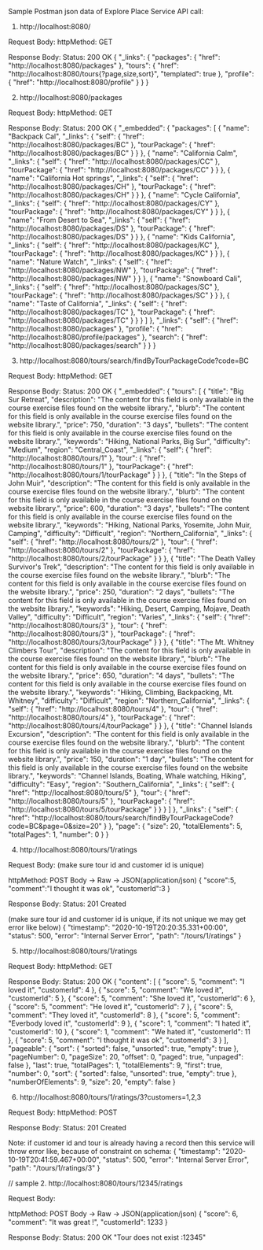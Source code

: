 Sample Postman json data of Explore Place  Service API call:


1. http://localhost:8080/

Request Body:
httpMethod: GET

Response Body:
Status: 200 OK
{
    "_links": {
        "packages": {
            "href": "http://localhost:8080/packages"
        },
        "tours": {
            "href": "http://localhost:8080/tours{?page,size,sort}",
            "templated": true
        },
        "profile": {
            "href": "http://localhost:8080/profile"
        }
    }
}



2. http://localhost:8080/packages

Request Body:
httpMethod: GET


Response Body:
Status: 200 OK
{
    "_embedded": {
        "packages": [
            {
                "name": "Backpack Cal",
                "_links": {
                    "self": {
                        "href": "http://localhost:8080/packages/BC"
                    },
                    "tourPackage": {
                        "href": "http://localhost:8080/packages/BC"
                    }
                }
            },
            {
                "name": "California Calm",
                "_links": {
                    "self": {
                        "href": "http://localhost:8080/packages/CC"
                    },
                    "tourPackage": {
                        "href": "http://localhost:8080/packages/CC"
                    }
                }
            },
            {
                "name": "California Hot springs",
                "_links": {
                    "self": {
                        "href": "http://localhost:8080/packages/CH"
                    },
                    "tourPackage": {
                        "href": "http://localhost:8080/packages/CH"
                    }
                }
            },
            {
                "name": "Cycle California",
                "_links": {
                    "self": {
                        "href": "http://localhost:8080/packages/CY"
                    },
                    "tourPackage": {
                        "href": "http://localhost:8080/packages/CY"
                    }
                }
            },
            {
                "name": "From Desert to Sea",
                "_links": {
                    "self": {
                        "href": "http://localhost:8080/packages/DS"
                    },
                    "tourPackage": {
                        "href": "http://localhost:8080/packages/DS"
                    }
                }
            },
            {
                "name": "Kids California",
                "_links": {
                    "self": {
                        "href": "http://localhost:8080/packages/KC"
                    },
                    "tourPackage": {
                        "href": "http://localhost:8080/packages/KC"
                    }
                }
            },
            {
                "name": "Nature Watch",
                "_links": {
                    "self": {
                        "href": "http://localhost:8080/packages/NW"
                    },
                    "tourPackage": {
                        "href": "http://localhost:8080/packages/NW"
                    }
                }
            },
            {
                "name": "Snowboard Cali",
                "_links": {
                    "self": {
                        "href": "http://localhost:8080/packages/SC"
                    },
                    "tourPackage": {
                        "href": "http://localhost:8080/packages/SC"
                    }
                }
            },
            {
                "name": "Taste of California",
                "_links": {
                    "self": {
                        "href": "http://localhost:8080/packages/TC"
                    },
                    "tourPackage": {
                        "href": "http://localhost:8080/packages/TC"
                    }
                }
            }
        ]
    },
    "_links": {
        "self": {
            "href": "http://localhost:8080/packages"
        },
        "profile": {
            "href": "http://localhost:8080/profile/packages"
        },
        "search": {
            "href": "http://localhost:8080/packages/search"
        }
    }
}




3. http://localhost:8080/tours/search/findByTourPackageCode?code=BC

Request Body:
httpMethod: GET


Response Body:
Status: 200 OK
{
    "_embedded": {
        "tours": [
            {
                "title": "Big Sur Retreat",
                "description": "The content for this field  is only available in the course exercise files found on the website library.",
                "blurb": "The content for this field  is only available in the course exercise files found on the website library.",
                "price": 750,
                "duration": "3 days",
                "bullets": "The content for this field  is only available in the course exercise files found on the website library.",
                "keywords": "Hiking, National Parks, Big Sur",
                "difficulty": "Medium",
                "region": "Central_Coast",
                "_links": {
                    "self": {
                        "href": "http://localhost:8080/tours/1"
                    },
                    "tour": {
                        "href": "http://localhost:8080/tours/1"
                    },
                    "tourPackage": {
                        "href": "http://localhost:8080/tours/1/tourPackage"
                    }
                }
            },
            {
                "title": "In the Steps of John Muir",
                "description": "The content for this field  is only available in the course exercise files found on the website library.",
                "blurb": "The content for this field  is only available in the course exercise files found on the website library.",
                "price": 600,
                "duration": "3 days",
                "bullets": "The content for this field  is only available in the course exercise files found on the website library.",
                "keywords": "Hiking, National Parks, Yosemite, John Muir, Camping",
                "difficulty": "Difficult",
                "region": "Northern_California",
                "_links": {
                    "self": {
                        "href": "http://localhost:8080/tours/2"
                    },
                    "tour": {
                        "href": "http://localhost:8080/tours/2"
                    },
                    "tourPackage": {
                        "href": "http://localhost:8080/tours/2/tourPackage"
                    }
                }
            },
            {
                "title": "The Death Valley Survivor's Trek",
                "description": "The content for this field  is only available in the course exercise files found on the website library.",
                "blurb": "The content for this field  is only available in the course exercise files found on the website library.",
                "price": 250,
                "duration": "2 days",
                "bullets": "The content for this field  is only available in the course exercise files found on the website library.",
                "keywords": "Hiking, Desert, Camping, Mojave, Death Valley",
                "difficulty": "Difficult",
                "region": "Varies",
                "_links": {
                    "self": {
                        "href": "http://localhost:8080/tours/3"
                    },
                    "tour": {
                        "href": "http://localhost:8080/tours/3"
                    },
                    "tourPackage": {
                        "href": "http://localhost:8080/tours/3/tourPackage"
                    }
                }
            },
            {
                "title": "The Mt. Whitney Climbers Tour",
                "description": "The content for this field  is only available in the course exercise files found on the website library.",
                "blurb": "The content for this field  is only available in the course exercise files found on the website library.",
                "price": 650,
                "duration": "4 days",
                "bullets": "The content for this field  is only available in the course exercise files found on the website library.",
                "keywords": "Hiking, Climbing, Backpacking, Mt. Whitney",
                "difficulty": "Difficult",
                "region": "Northern_California",
                "_links": {
                    "self": {
                        "href": "http://localhost:8080/tours/4"
                    },
                    "tour": {
                        "href": "http://localhost:8080/tours/4"
                    },
                    "tourPackage": {
                        "href": "http://localhost:8080/tours/4/tourPackage"
                    }
                }
            },
            {
                "title": "Channel Islands Excursion",
                "description": "The content for this field  is only available in the course exercise files found on the website library.",
                "blurb": "The content for this field  is only available in the course exercise files found on the website library.",
                "price": 150,
                "duration": "1 day",
                "bullets": "The content for this field  is only available in the course exercise files found on the website library.",
                "keywords": "Channel Islands, Boating, Whale watching, Hiking",
                "difficulty": "Easy",
                "region": "Southern_California",
                "_links": {
                    "self": {
                        "href": "http://localhost:8080/tours/5"
                    },
                    "tour": {
                        "href": "http://localhost:8080/tours/5"
                    },
                    "tourPackage": {
                        "href": "http://localhost:8080/tours/5/tourPackage"
                    }
                }
            }
        ]
    },
    "_links": {
        "self": {
            "href": "http://localhost:8080/tours/search/findByTourPackageCode?code=BC&page=0&size=20"
        }
    },
    "page": {
        "size": 20,
        "totalElements": 5,
        "totalPages": 1,
        "number": 0
    }
}



4. http://localhost:8080/tours/1/ratings

Request Body: (make sure tour id and customer id is unique)

httpMethod: POST
Body -> Raw -> JSON(application/json) 
{
    "score":5,
    "comment":"I thought it was ok",
    "customerId":3
}

Response Body:
Status: 201 Created

(make sure tour id and customer id is unique, if its not unique we may get error like below)
{
    "timestamp": "2020-10-19T20:20:35.331+00:00",
    "status": 500,
    "error": "Internal Server Error",
    "path": "/tours/1/ratings"
}


5. http://localhost:8080/tours/1/ratings

Request Body:
httpMethod: GET


Response Body:
Status: 200 OK
{
    "content": [
        {
            "score": 5,
            "comment": "I loved it",
            "customerId": 4
        },
        {
            "score": 5,
            "comment": "We loved it",
            "customerId": 5
        },
        {
            "score": 5,
            "comment": "She loved it",
            "customerId": 6
        },
        {
            "score": 5,
            "comment": "He loved it",
            "customerId": 7
        },
        {
            "score": 5,
            "comment": "They loved it",
            "customerId": 8
        },
        {
            "score": 5,
            "comment": "Everbody loved it",
            "customerId": 9
        },
        {
            "score": 1,
            "comment": "I hated it",
            "customerId": 10
        },
        {
            "score": 1,
            "comment": "We hated it",
            "customerId": 11
        },
        {
            "score": 5,
            "comment": "I thought it was ok",
            "customerId": 3
        }
    ],
    "pageable": {
        "sort": {
            "sorted": false,
            "unsorted": true,
            "empty": true
        },
        "pageNumber": 0,
        "pageSize": 20,
        "offset": 0,
        "paged": true,
        "unpaged": false
    },
    "last": true,
    "totalPages": 1,
    "totalElements": 9,
    "first": true,
    "number": 0,
    "sort": {
        "sorted": false,
        "unsorted": true,
        "empty": true
    },
    "numberOfElements": 9,
    "size": 20,
    "empty": false
}



6. http://localhost:8080/tours/1/ratings/3?customers=1,2,3

Request Body:
httpMethod: POST


Response Body:
Status: 201 Created

Note: if customer id and tour is already having a record then this service will throw error like, because of constraint on schema:
{
    "timestamp": "2020-10-19T20:41:59.467+00:00",
    "status": 500,
    "error": "Internal Server Error",
    "path": "/tours/1/ratings/3"
}




// sample
2. http://localhost:8080/tours/12345/ratings

Request Body:

httpMethod: POST
Body -> Raw -> JSON(application/json) 
{
	"score": 6,
	"comment": "It was great !",
	"customerId": 1233
}

Response Body:
Status: 200 OK
"Tour does not exist :12345" 